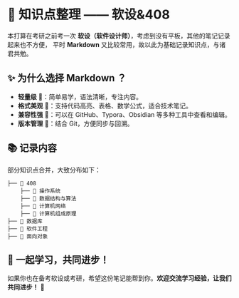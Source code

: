 # 📌 知识点整理 —— 软设&408

本打算在考研之前考一次 **软设（软件设计师）**，考虑到没有平板，其他的笔记记录起来也不方便，
平时 **Markdown** 又比较常用，故以此为基础记录知识点，与诸君共勉。

## ✨ 为什么选择 Markdown ？
- **轻量级** 📄：简单易学，语法清晰，专注内容。
- **格式美观** 🎨：支持代码高亮、表格、数学公式，适合技术笔记。
- **兼容性强** 🔄：可以在 GitHub、Typora、Obsidian 等多种工具中查看和编辑。
- **版本管理** 📂：结合 Git，方便同步与回溯。

## 📚 记录内容
部分知识点合并，大致分布如下：
```
├── 📂 408
    ├── 📂 操作系统
    ├── 📂 数据结构与算法
    ├── 📂 计算机网络             
    ├── 📂 计算机组成原理
├── 📂 数据库   
├── 📂 软件工程               
├── 📂 面向对象            
``` 

## 🚀 一起学习，共同进步！
如果你也在备考软设或考研，希望这份笔记能帮到你。**欢迎交流学习经验，让我们共同进步！** 💪